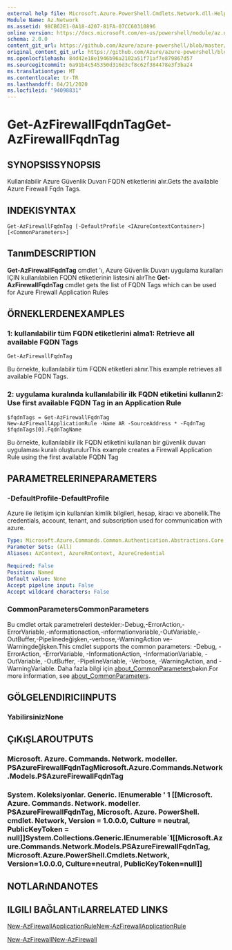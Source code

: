 ```yaml
---
external help file: Microsoft.Azure.PowerShell.Cmdlets.Network.dll-Help.xml
Module Name: Az.Network
ms.assetid: 98CB62E1-0A18-4207-81FA-07CC60310896
online version: https://docs.microsoft.com/en-us/powershell/module/az.network/get-azfirewallfqdntag
schema: 2.0.0
content_git_url: https://github.com/Azure/azure-powershell/blob/master/src/Network/Network/help/Get-AzFirewallFqdnTag.md
original_content_git_url: https://github.com/Azure/azure-powershell/blob/master/src/Network/Network/help/Get-AzFirewallFqdnTag.md
ms.openlocfilehash: 84d42e18e1946b96a2102a51f71af7e879867d57
ms.sourcegitcommit: 6a91b4c545350d316d3cf8c62f384478e3f3ba24
ms.translationtype: MT
ms.contentlocale: tr-TR
ms.lasthandoff: 04/21/2020
ms.locfileid: "94098831"
---
```

# <span data-ttu-id="5c87b-101">Get-AzFirewallFqdnTag</span><span class="sxs-lookup"><span data-stu-id="5c87b-101">Get-AzFirewallFqdnTag</span></span>

## <span data-ttu-id="5c87b-102">SYNOPSIS</span><span class="sxs-lookup"><span data-stu-id="5c87b-102">SYNOPSIS</span></span>
<span data-ttu-id="5c87b-103">Kullanılabilir Azure Güvenlik Duvarı FQDN etiketlerini alır.</span><span class="sxs-lookup"><span data-stu-id="5c87b-103">Gets the available Azure Firewall Fqdn Tags.</span></span>

## <span data-ttu-id="5c87b-104">INDEKI</span><span class="sxs-lookup"><span data-stu-id="5c87b-104">SYNTAX</span></span>

```
Get-AzFirewallFqdnTag [-DefaultProfile <IAzureContextContainer>] [<CommonParameters>]
```

## <span data-ttu-id="5c87b-105">Tanım</span><span class="sxs-lookup"><span data-stu-id="5c87b-105">DESCRIPTION</span></span>
<span data-ttu-id="5c87b-106">**Get-AzFirewallFqdnTag** cmdlet 'ı, Azure Güvenlik Duvarı uygulama kuralları IÇIN kullanılabilen FQDN etiketlerinin listesini alır</span><span class="sxs-lookup"><span data-stu-id="5c87b-106">The **Get-AzFirewallFqdnTag** cmdlet gets the list of FQDN Tags which can be used for Azure Firewall Application Rules</span></span>

## <span data-ttu-id="5c87b-107">ÖRNEKLERDEN</span><span class="sxs-lookup"><span data-stu-id="5c87b-107">EXAMPLES</span></span>

### <span data-ttu-id="5c87b-108">1: kullanılabilir tüm FQDN etiketlerini alma</span><span class="sxs-lookup"><span data-stu-id="5c87b-108">1:  Retrieve all available FQDN Tags</span></span>
```
Get-AzFirewallFqdnTag
```

<span data-ttu-id="5c87b-109">Bu örnekte, kullanılabilir tüm FQDN etiketleri alınır.</span><span class="sxs-lookup"><span data-stu-id="5c87b-109">This example retrieves all available FQDN Tags.</span></span>

### <span data-ttu-id="5c87b-110">2: uygulama kuralında kullanılabilir ilk FQDN etiketini kullanın</span><span class="sxs-lookup"><span data-stu-id="5c87b-110">2:  Use first available FQDN Tag in an Application Rule</span></span>
```
$fqdnTags = Get-AzFirewallFqdnTag
New-AzFirewallApplicationRule -Name AR -SourceAddress * -FqdnTag $fqdnTags[0].FqdnTagName
```

<span data-ttu-id="5c87b-111">Bu örnekte, kullanılabilir ilk FQDN etiketini kullanan bir güvenlik duvarı uygulaması kuralı oluşturulur</span><span class="sxs-lookup"><span data-stu-id="5c87b-111">This example creates a Firewall Application Rule using the first available FQDN Tag</span></span>

## <span data-ttu-id="5c87b-112">PARAMETRELERINE</span><span class="sxs-lookup"><span data-stu-id="5c87b-112">PARAMETERS</span></span>

### <span data-ttu-id="5c87b-113">-DefaultProfile</span><span class="sxs-lookup"><span data-stu-id="5c87b-113">-DefaultProfile</span></span>
<span data-ttu-id="5c87b-114">Azure ile iletişim için kullanılan kimlik bilgileri, hesap, kiracı ve abonelik.</span><span class="sxs-lookup"><span data-stu-id="5c87b-114">The credentials, account, tenant, and subscription used for communication with azure.</span></span>

```yaml
Type: Microsoft.Azure.Commands.Common.Authentication.Abstractions.Core.IAzureContextContainer
Parameter Sets: (All)
Aliases: AzContext, AzureRmContext, AzureCredential

Required: False
Position: Named
Default value: None
Accept pipeline input: False
Accept wildcard characters: False
```

### <span data-ttu-id="5c87b-115">CommonParameters</span><span class="sxs-lookup"><span data-stu-id="5c87b-115">CommonParameters</span></span>
<span data-ttu-id="5c87b-116">Bu cmdlet ortak parametreleri destekler:-Debug,-ErrorAction,-ErrorVariable,-ınformationaction,-ınformationvariable,-OutVariable,-OutBuffer,-Pipelinedeğişken,-verbose,-WarningAction ve-Warningdeğişken.</span><span class="sxs-lookup"><span data-stu-id="5c87b-116">This cmdlet supports the common parameters: -Debug, -ErrorAction, -ErrorVariable, -InformationAction, -InformationVariable, -OutVariable, -OutBuffer, -PipelineVariable, -Verbose, -WarningAction, and -WarningVariable.</span></span> <span data-ttu-id="5c87b-117">Daha fazla bilgi için [about_CommonParameters](http://go.microsoft.com/fwlink/?LinkID=113216)bakın.</span><span class="sxs-lookup"><span data-stu-id="5c87b-117">For more information, see [about_CommonParameters](http://go.microsoft.com/fwlink/?LinkID=113216).</span></span>

## <span data-ttu-id="5c87b-118">GÖLGELENDIRICI</span><span class="sxs-lookup"><span data-stu-id="5c87b-118">INPUTS</span></span>

### <span data-ttu-id="5c87b-119">Yabilirsiniz</span><span class="sxs-lookup"><span data-stu-id="5c87b-119">None</span></span>

## <span data-ttu-id="5c87b-120">ÇıKıŞLAR</span><span class="sxs-lookup"><span data-stu-id="5c87b-120">OUTPUTS</span></span>

### <span data-ttu-id="5c87b-121">Microsoft. Azure. Commands. Network. modeller. PSAzureFirewallFqdnTag</span><span class="sxs-lookup"><span data-stu-id="5c87b-121">Microsoft.Azure.Commands.Network.Models.PSAzureFirewallFqdnTag</span></span>

### <span data-ttu-id="5c87b-122">System. Koleksiyonlar. Generic. IEnumerable ' 1 [[Microsoft. Azure. Commands. Network. modeller. PSAzureFirewallFqdnTag, Microsoft. Azure. PowerShell. cmdlet. Network, Version = 1.0.0.0, Culture = neutral, PublicKeyToken = null]]</span><span class="sxs-lookup"><span data-stu-id="5c87b-122">System.Collections.Generic.IEnumerable\`1[[Microsoft.Azure.Commands.Network.Models.PSAzureFirewallFqdnTag, Microsoft.Azure.PowerShell.Cmdlets.Network, Version=1.0.0.0, Culture=neutral, PublicKeyToken=null]]</span></span>

## <span data-ttu-id="5c87b-123">NOTLARıNDA</span><span class="sxs-lookup"><span data-stu-id="5c87b-123">NOTES</span></span>

## <span data-ttu-id="5c87b-124">ILGILI BAĞLANTıLAR</span><span class="sxs-lookup"><span data-stu-id="5c87b-124">RELATED LINKS</span></span>

[<span data-ttu-id="5c87b-125">New-AzFirewallApplicationRule</span><span class="sxs-lookup"><span data-stu-id="5c87b-125">New-AzFirewallApplicationRule</span></span>](./New-AzFirewallApplicationRule.md)

[<span data-ttu-id="5c87b-126">New-AzFirewall</span><span class="sxs-lookup"><span data-stu-id="5c87b-126">New-AzFirewall</span></span>](./New-AzFirewall.md)
